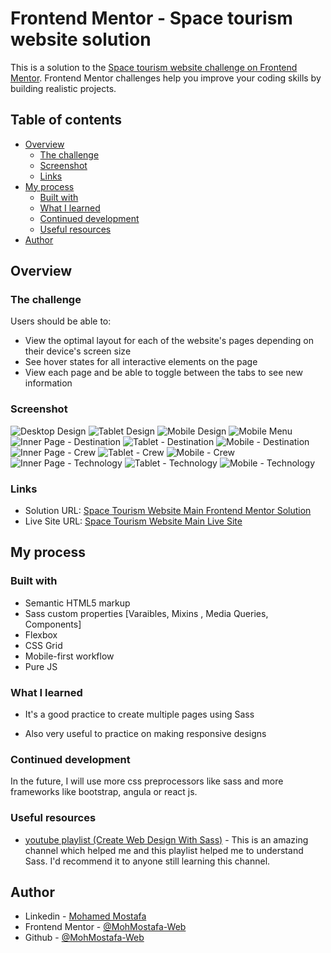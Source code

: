 # Frontend Mentor - Space tourism website solution

This is a solution to the [Space tourism website challenge on Frontend Mentor](https://www.frontendmentor.io/challenges/space-tourism-multipage-website-gRWj1URZ3). Frontend Mentor challenges help you improve your coding skills by building realistic projects. 

## Table of contents

- [Overview](#overview)
  - [The challenge](#the-challenge)
  - [Screenshot](#screenshot)
  - [Links](#links)
- [My process](#my-process)
  - [Built with](#built-with)
  - [What I learned](#what-i-learned)
  - [Continued development](#continued-development)
  - [Useful resources](#useful-resources)
- [Author](#author)

## Overview

### The challenge

Users should be able to:

- View the optimal layout for each of the website's pages depending on their device's screen size
- See hover states for all interactive elements on the page
- View each page and be able to toggle between the tabs to see new information

### Screenshot

![Desktop Design](./screenshots/Desktop-Design.png)
![Tablet Design](./screenshots/Tablet-Design.png)
![Mobile Design](./screenshots/Mobile-Design.png)
![Mobile Menu](./screenshots/Mobile-Menu.png)
![Inner Page - Destination](./screenshots/Inner-Page-Destination.png)
![Tablet - Destination](./screenshots/Tablet-Destination.png/)
![Mobile - Destination](./screenshots/Mobile-Destination.png)
![Inner Page - Crew](./screenshots/Inner-Page-Crew.png)
![Tablet - Crew](./screenshots/Tablet-Crew.png)
![Mobile - Crew](./screenshots/Mobile-Crew.png)
![Inner Page - Technology](./screenshots/Inner-Page-Technology.png)
![Tablet - Technology](./screenshots/Tablet-Technology.png)
![Mobile - Technology](./screenshots/Mobile-Technology.png)

### Links

- Solution URL: [Space Tourism Website Main Frontend Mentor Solution](https://github.com/MohMostafa-Web/space-tourism-website-main-frontend-mentor)
- Live Site URL: [Space Tourism Website Main Live Site](https://mohmostafa-web.github.io/space-tourism-website-main-frontend-mentor/)

## My process

### Built with

- Semantic HTML5 markup
- Sass custom properties [Varaibles, Mixins , Media Queries, Components]
- Flexbox
- CSS Grid
- Mobile-first workflow
- Pure JS

### What I learned

- It's a good practice to create multiple pages using Sass

- Also very useful to practice on making responsive designs

### Continued development

In the future, I will use more css preprocessors like sass and more frameworks like bootstrap, angula or react js.

### Useful resources

- [youtube playlist (Create Web Design With Sass)](https://www.youtube.com/playlist?list=PLDoPjvoNmBAz9sluuyOWPifXvySgrGma8) - This is an amazing channel which helped me and this playlist helped me to understand Sass. I'd recommend it to anyone still learning this channel.

## Author

- Linkedin - [Mohamed Mostafa](https://www.linkedin.com/in/mohamed-mostafa-4a08aa1a2/)
- Frontend Mentor - [@MohMostafa-Web](https://www.frontendmentor.io/profile/MohMostafa-Web)
- Github - [@MohMostafa-Web](https://github.com/MohMostafa-Web)
